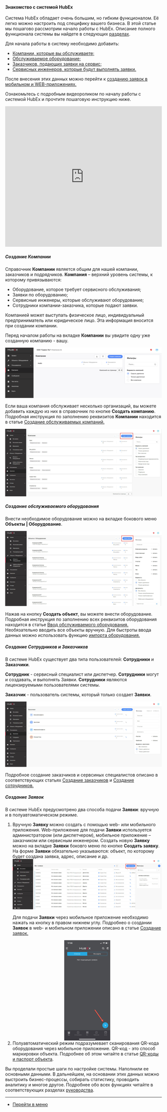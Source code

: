 #### Знакомство с системой HubEx
  Система HubEx обладает очень большим, но гибким функционалом. Её легко можно настроить под специфику вашего бизнеса.
  В этой статье мы пошагово рассмотрим начало работы с HubEx. Описание полного функционала системы вы найдете в следующих [разделах](https://wiki.hubex.ru/).

  Для начала работы в систему необходимо добавить:
<html>
<meta charset="utf-8">
<title>Быстрый переход внутри документа</title>
<ul>
      <li><a href="#addcompanies">Компании, которые вы обслуживаете;</a></li>
      <li><a href="#addobjects">Обслуживаемое оборудование;</a></li>
      <li><a href="#addusers">Заказчиков, подающих заявки на сервис;</a></li> 
      <li><a href="#addusers">Сервисных инженеров, которые будут выполнять заявки.</a></li>    
</ul>
</html>

  После внесения этих данных можно перейти к <a href="#ticketcreation"> созданию заявок в мобильном и WEB-приложениях.</a>

  <p>Ознакомьтесь с подробным видеороликом по началу работы с системой HubEx и прочтите пошаговую инструкцию ниже.</p>

<iframe src="https://www.youtube.com/embed/BJU4AUR2nOU" width="100%" height="450px" frameborder="0" allowfullscreen="allowfullscreen"></iframe>

<!-- <p> После того, как вы впервые зашли в свой аккаунт в системе HubEx, вы увидите следующий экран:</p>
<img src="/attachments/images/FAQ/USER/HubExStepByStep/stepbystep1.png"/> -->

 <h5 id="addcompanies">Создание Компании</h5>
 Справочник <strong>Компании</strong> является общим для нашей компании, заказчиков и подрядчиков. <strong>Компания</strong> – верхний уровень системы, к которому привязываются:
 <p>
 <ul>
      <li> Оборудование, которое требует сервисного обслуживания;</li>
      <li> Заявки по оборудованию;</li>
      <li> Сервисные инженеры, которые обслуживают оборудование;</li>
      <li> Сотрудники компании-заказчика, которые подают заявки.</li>
</ul> </p>
 Компанией может выступать физическое лицо, индивидуальный предприниматель или юридическое лицо. Эта информация вносится при создании компании. 

<!--<img src="/attachments/images/FAQ/USER/HubExStepByStep/stepbystep2.png"/>-->

<p>Перед началом работы на вкладке <strong>Компании</strong> вы увидите одну уже созданную компанию - вашу.</p>
<img src="/attachments/images/FAQ/USER/HubExStepByStep/stepbystep2.png"/>

<p>Если ваша компания обслуживает несколько организаций, вы можете добавить каждую из них в справочник по кнопке <strong>Создать компанию</strong>. Подробная инструкция по заполнению реквизитов <strong>Компании</strong> находится в статье <a href="https://wiki.hubex.ru/docs/FAQ/RU/user/CreatingCompany.html"> Создание обслуживаемых компаний. </a></p>
<img src="/attachments/images/FAQ/USER/HubExStepByStep/Companies.jpg"/>

<h5 id="addobjects">Создание обслуживаемого оборудования</h5>
<p> Внести необходимое оборудование можно на вкладке бокового меню <strong>Объекты | Оборудование</strong>.</p>

<img src="/attachments/images/FAQ/USER/HubExStepByStep/Objects.jpg"/>

<p>Нажав на кнопку <strong>Создать объект</strong>, вы можете внести оборудование. Подробная инструкция по заполнению всех реквизитов оборудования находится в статье <a href="https://wiki.hubex.ru/docs/FAQ/RU/user/CreatingObjects.html"> Ввод обслуживаемого оборудования.</a>  Необязательно вводить все объекты вручную. Для быстроты ввода данных можно использовать функцию <a href="https://wiki.hubex.ru/docs/FAQ/RU/user/Import.html#objects"> импорта оборудования. </a></p>



<h5 id="addusers">Создание Сотрудников и Заказчиков</h5>
<p>В системе HubEx существует два типа пользователей: <strong>Сотрудники</strong> и <strong>Заказчики</strong>.

<strong>Сотрудник</strong> - сервисный специалист или диспетчер. <strong>Сотрудники</strong> могут и создавать, и выполнять Заявки. <strong>Сотрудники</strong> являются лицензируемыми пользователями системы. 

<strong>Заказчик</strong> - пользователь системы, который только создает <strong>Заявки</strong>.</p>

<img src="/attachments/images/FAQ/USER/HubExStepByStep/Customers.jpg"/>

<p>Подробное создание заказчиков и сервсиных специалистов описано в соответствующих статьях <a href="https://wiki.hubex.ru/docs/FAQ/RU/user/CreatingCustomer.html"> Создание заказчиков</a> и <a href="https://wiki.hubex.ru/docs/FAQ/RU/user/CreatingUser.html"> Создание сотрудников.</a></p>

<h5 id="ticketcreation">Создание Заявок</h5>
<p> В системе HubEx предусмотрено два способа подачи <strong>Заявки</strong>: вручную и в полуавтоматическом режиме.</p>
<ol>
<li>Вручную <strong>Заявку</strong> можно создать с помощью web- или мобильного приложения. Web-приложение для подачи <strong>Заявки</strong> используется администратором (или диспетчером), мобильное приложение – заказчиком или сервисным инженером. Создать новую <strong>Заявку</strong> можно на вкладке <strong>Заявки</strong> боковго меню по кнопке <strong>Создать заявку</strong>. На форме <strong>Заявки</strong> обязательно указываются: объект, по которому будет создана заявка, адрес, описание и др. 

<img src="/attachments/images/FAQ/USER/HubExStepByStep/Tickets.jpg"/>

<p>Для подачи <strong>Заявки</strong> через мобильное приложение необходимо нажать на кнопку в правом нижнем углу. Подробнео о создании <strong>Заявок</strong> в web- и мобильном приложении описано в статье <a href="https://wiki.hubex.ru/docs/FAQ/RU/user/CreatingTicket.html#webticket"> Создание заявок.</a></p></li>

 <div>
   <img  style="margin: 0 auto; display: block; max-width: 100%;" src="/attachments/images/FAQ/USER/HubExStepByStep/stepbystep8.jpg" />
 </div>


<li>Полуавтоматический режим подразумевает сканирования QR-кода оборудования через мобильное приложение. QR-код - это способ маркировки объекта. Подробнее об этом читайте в статье <a href="https://wiki.hubex.ru/docs/FAQ/RU/user/CreatingTaskTemplates.html"> QR-коды и паспорт объекта</a>. </li></ol>


Вы проделали простые шаги по настройке системы. Наполнили ее основными данными. В дальнейшем, на основании этих данных можно выстроить бизнес-процессы, собирать статистику, проводить аналитику и многое другое. Подробнее обо всех функциях читайте в соответствующих разделах [руководства](https://wiki.hubex.ru/).


____
- [Перейти в меню](http://wiki.hubex.ru)
